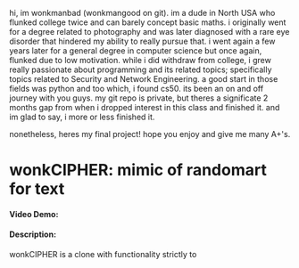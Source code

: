 hi, im wonkmanbad (wonkmangood on git). im a dude in North USA who flunked college twice and can barely concept basic
maths. i originally went for a degree related to photography and was later diagnosed with a rare eye disorder that hindered
my ability to really pursue that. i went again a few years later for a general degree in computer science but once again,
flunked due to low motivation. while i did withdraw from college, i grew really passionate about programming and its related
topics; specifically topics related to Security and Network Engineering. a good start in those fields was python and too which,
i found cs50. its been an on and off journey with you guys. my git repo is private, but theres a significate 2 months gap from
when i dropped interest in this class and finished it. and im glad to say, i more or less finished it.

nonetheless, heres my final project! hope you enjoy and give me many A+'s.

# **wonkCIPHER**: mimic of randomart for text
#### **Video Demo**:  <URL HERE>
#### **Description**:

wonkCIPHER is a clone with functionality strictly to 